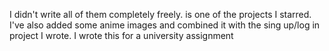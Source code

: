 I didn't write all of them completely freely. is one of the projects I starred. I've also added some anime images and combined it with the sing up/log in project I wrote. I wrote this for a university assignment
